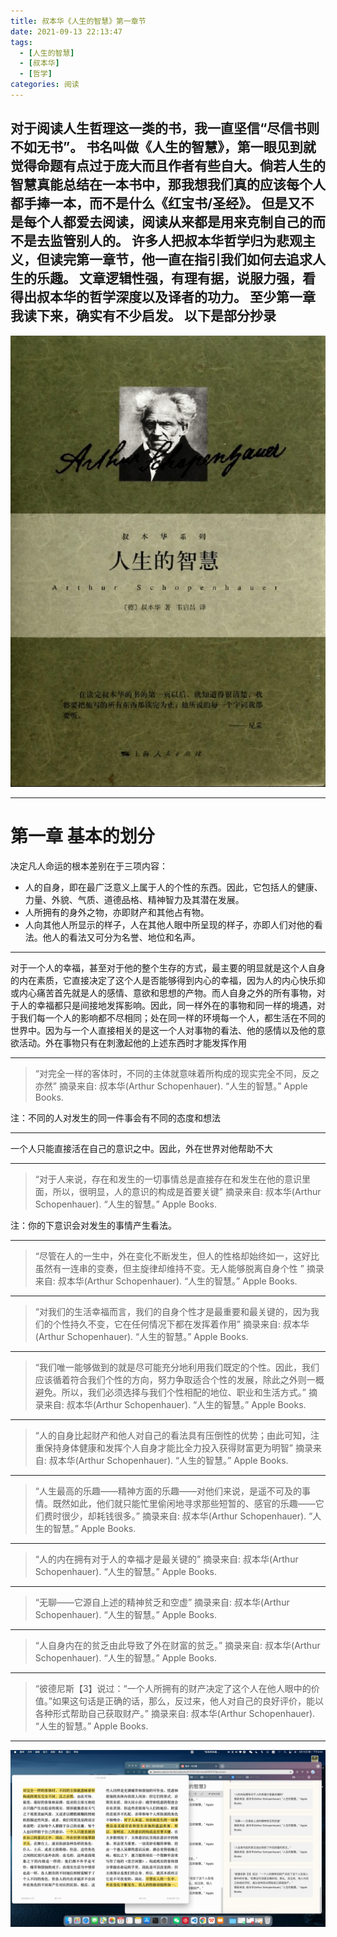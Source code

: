 ```yaml
---
title: 叔本华《人生的智慧》第一章节
date: 2021-09-13 22:13:47
tags: 
  - [人生的智慧]
  - [叔本华]
  - [哲学]
categories: 阅读
---
```

对于阅读人生哲理这一类的书，我一直坚信“尽信书则不如无书”。
书名叫做《人生的智慧》，第一眼见到就觉得命题有点过于庞大而且作者有些自大。倘若人生的智慧真能总结在一本书中，那我想我们真的应该每个人都手捧一本，而不是什么《红宝书/圣经》。
但是又不是每个人都爱去阅读，阅读从来都是用来克制自己的而不是去监管别人的。
许多人把叔本华哲学归为悲观主义，但读完第一章节，他一直在指引我们如何去追求人生的乐趣。
文章逻辑性强，有理有据，说服力强，看得出叔本华的哲学深度以及译者的功力。
至少第一章我读下来，确实有不少启发。
以下是部分抄录
---
![叔本华人生的智慧](/img/20210913/renshengdezhihui.png)

---
 # 第一章 基本的划分

决定凡人命运的根本差别在于三项内容：
- 人的自身，即在最广泛意义上属于人的个性的东西。因此，它包括人的健康、力量、外貌、气质、道德品格、精神智力及其潜在发展。
- 人所拥有的身外之物，亦即财产和其他占有物。
- 人向其他人所显示的样子，人在其他人眼中所呈现的样子，亦即人们对他的看法。他人的看法又可分为名誉、地位和名声。

---
对于一个人的幸福，甚至对于他的整个生存的方式，最主要的明显就是这个人自身的内在素质，它直接决定了这个人是否能够得到内心的幸福，因为人的内心快乐抑或内心痛苦首先就是人的感情、意欲和思想的产物。而人自身之外的所有事物，对于人的幸福都只是间接地发挥影响。因此，同一样外在的事物和同一样的境遇，对于我们每一个人的影响都不尽相同；处在同一样的环境每一个人，都生活在不同的世界中。因为与一个人直接相关的是这一个人对事物的看法、他的感情以及他的意欲活动。外在事物只有在刺激起他的上述东西时才能发挥作用

---
> “对完全一样的客体时，不同的主体就意味着所构成的现实完全不同，反之亦然”
摘录来自: 叔本华(Arthur Schopenhauer). “人生的智慧。” Apple Books. 

注：不同的人对发生的同一件事会有不同的态度和想法

---
一个人只能直接活在自己的意识之中。因此，外在世界对他帮助不大

---
   > “对于人来说，存在和发生的一切事情总是直接存在和发生在他的意识里面，所以，很明显，人的意识的构成是首要关键”
摘录来自: 叔本华(Arthur Schopenhauer). “人生的智慧。” Apple Books.
 
注：你的下意识会对发生的事情产生看法。

---
> “尽管在人的一生中，外在变化不断发生，但人的性格却始终如一，这好比虽然有一连串的变奏，但主旋律却维持不变。无人能够脱离自身个性 ”
摘录来自: 叔本华(Arthur Schopenhauer). “人生的智慧。” Apple Books. 

---
> “对我们的生活幸福而言，我们的自身个性才是最重要和最关键的，因为我们的个性持久不变，它在任何情况下都在发挥着作用”
摘录来自: 叔本华(Arthur Schopenhauer). “人生的智慧。” Apple Books. 

---
>“我们唯一能够做到的就是尽可能充分地利用我们既定的个性。因此，我们应该循着符合我们个性的方向，努力争取适合个性的发展，除此之外则一概避免。所以，我们必须选择与我们个性相配的地位、职业和生活方式。”
摘录来自: 叔本华(Arthur Schopenhauer). “人生的智慧。” Apple Books. 

---
>“人的自身比起财产和他人对自己的看法具有压倒性的优势；由此可知，注重保持身体健康和发挥个人自身才能比全力投入获得财富更为明智”
摘录来自: 叔本华(Arthur Schopenhauer). “人生的智慧。” Apple Books. 
---
>“人生最高的乐趣——精神方面的乐趣——对他们来说，是遥不可及的事情。既然如此，他们就只能忙里偷闲地寻求那些短暂的、感官的乐趣——它们费时很少，却耗钱很多。”
摘录来自: 叔本华(Arthur Schopenhauer). “人生的智慧。” Apple Books. 
---
>“人的内在拥有对于人的幸福才是最关键的”
摘录来自: 叔本华(Arthur Schopenhauer). “人生的智慧。” Apple Books. 
---
>“无聊——它源自上述的精神贫乏和空虚”
摘录来自: 叔本华(Arthur Schopenhauer). “人生的智慧。” Apple Books. 
---
>“人自身内在的贫乏由此导致了外在财富的贫乏。”
摘录来自: 叔本华(Arthur Schopenhauer). “人生的智慧。” Apple Books. 
---
>“彼德尼斯【3】说过：“一个人所拥有的财产决定了这个人在他人眼中的价值。”如果这句话是正确的话，那么，反过来，他人对自己的良好评价，能以各种形式帮助自己获取财产。”
摘录来自: 叔本华(Arthur Schopenhauer). “人生的智慧。” Apple Books. 
---
![今日阅读](/img/20210913/renshengdezhihui2.png)
